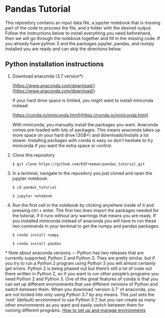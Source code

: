 # Pandas Tutorial

This repository contains an input data file, a jupyter notebook that is missing part of the code to process the file, and a folder with the desired output. Follow the instructions below to install everything you need beforehand, then we will go through the notebook together and fill in the missing code. If you already have python 3 and the packages jupyter, pandas, and numpy installed you are ready and can skip the directions below. 

## Python installation instructions

1) Download anaconda (3.7 version\*)

	[https://www.anaconda.com/download/](https://www.anaconda.com/download/)

	If your hard drive space is limited, you might want to install minconda instead:

	[https://conda.io/miniconda.html](https://conda.io/miniconda.html)

	With miniconda, you manually install the packages you want. Anaconda comes pre-loaded with lots of packages. This means anaconda takes up more space on your hard drive (3GB+) and downloads/installs a lot slower. Installing packages with conda is easy so don’t hesitate to try miniconda if you want the extra space or control.

2) Clone this repository

	`$ git clone https://github.com/KSFreeman/pandas_tutorial.git`

3) In a terminal, navigate to the repository you just cloned  and open the jupyter notebook: 

	`$ cd pandas_tutorial`

	`$ jupyter notebook`

4) Run the first cell in the notebook by clicking anywhere inside of it and pressing ctrl + enter. The first two lines import the packages needed for the tutorial, if it runs without any warnings that means you are ready. If you installed miniconda instead of anaconda you will have to run these two commands in your terminal to get the numpy and pandas packages:

	`$ conda install numpy`

	`$ conda install pandas`






\* Note about anaconda versions -- Python has two releases that are currently supported, Python 2 and Python 3. They are pretty similar, but if you try to run a Python 2 program using Python 3 you will almost certainly get errors. Python 2 is being phased out but there’s still a lot of code out there written in Python 2, so if you want to run other people’s programs you need Python 2 and Python 3. One of the great features of conda is that you can set up different environments that use different versions of Python and switch between them. When you download ‘version 3.7’ of anaconda, you are not locked into only using Python 3.7 by any means. This just sets the ‘root’ (default) environment to use Python 3.7, but you can create as many other environments as you want and easily switch between them for running different programs. [How to set up and manage environments](https://conda.io/docs/user-guide/tasks/manage-environments.html)

